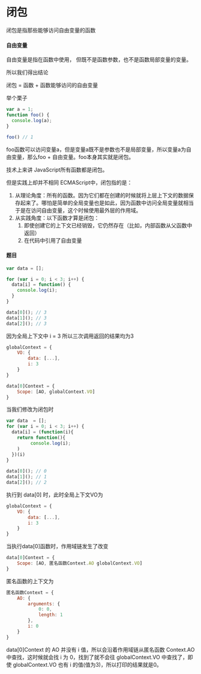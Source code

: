 # 闭包

闭包是指那些能够访问自由变量的函数

#### 自由变量

自由变量是指在函数中使用，  但既不是函数参数，也不是函数局部变量的变量。

所以我们得出结论

闭包 = 函数 + 函数能够访问的自由变量

举个栗子

```javascript
var a = 1;
function foo() {
  console.log(a);
}

foo() // 1
```

foo函数可以访问变量a，但是变量a既不是参数也不是局部变量，所以变量a为自由变量，那么foo + 自由变量。foo本身其实就是闭包。

技术上来讲 JavaScript所有函数都是闭包。

但是实践上却并不相同 ECMAScript中，闭包指的是：

1. 从理论角度：所有的函数。因为它们都在创建的时候就将上层上下文的数据保存起来了。哪怕是简单的全局变量也是如此，因为函数中访问全局变量就相当于是在访问自由变量，这个时候使用最外层的作用域。
2. 从实践角度：以下函数才算是闭包：
   1. 即使创建它的上下文已经销毁，它仍然存在（比如，内部函数从父函数中返回）
   2. 在代码中引用了自由变量



#### 题目

```javascript
var data = [];

for (var i = 0; i < 3; i++) {
  data[i] = function() {
    console.log(i);
  }
}

data[0](); // 3
data[1](); // 3
data[2](); // 3
```

因为全局上下文中  i = 3 所以三次调用返回的结果均为3

```javascript
globalContext = {
    VO: {
        data: [...],
        i: 3
    }
}

data[0]Context = {
    Scope: [AO, globalContext.VO]
}
```

当我们修改为闭包时

```javascript
var data  = [];
for (var i = 0; i < 3; i++) {
  data[i] = (function(i){
    return function(){
      	 console.log(i);
    )
  })(i)
}
             
data[0](); // 0
data[1](); // 1
data[2](); // 2
```

执行到 data[0] 时，此时全局上下文VO为

```javascript
globalContext = {
    VO: {
        data: [...],
        i: 3
    }
}
```

当执行data[0]函数时，作用域链发生了改变

```javascript
data[0]Context = {
    Scope: [AO, 匿名函数Context.AO globalContext.VO]
}
```

匿名函数的上下文为

```javascript
匿名函数Context = {
    AO: {
        arguments: {
            0: 0,
            length: 1
        },
        i: 0
    }
}
```

data[0]Context 的 AO 并没有 i 值，所以会沿着作用域链从匿名函数 Context.AO 中查找，这时候就会找 i 为 0，找到了就不会往 globalContext.VO 中查找了，即使 globalContext.VO 也有 i 的值(值为3)，所以打印的结果就是0。

